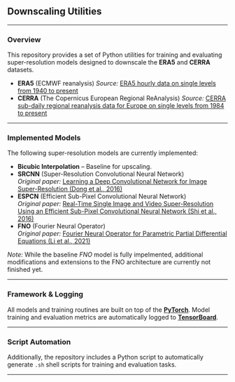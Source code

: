 ## Downscaling Utilities

---

### Overview

This repository provides a set of Python utilities for training and evaluating super-resolution models designed to downscale the **ERA5** and **CERRA** datasets.

- **ERA5** (ECMWF reanalysis)
  *Source:* [ERA5 hourly data on single levels from 1940 to present](https://cds.climate.copernicus.eu/datasets/reanalysis-era5-single-levels)
- **CERRA** (The Copernicus European Regional ReAnalysis)
  *Source:* [CERRA sub-daily regional reanalysis data for Europe on single levels from 1984 to present](https://cds.climate.copernicus.eu/datasets/reanalysis-cerra-single-levels)

---

### Implemented Models

The following super-resolution models are currently implemented:

- **Bicubic Interpolation** – Baseline for upscaling.
- **SRCNN** (Super-Resolution Convolutional Neural Network)  
  *Original paper:* [Learning a Deep Convolutional Network for Image Super-Resolution (Dong et al., 2016)](https://arxiv.org/abs/1501.00092)
- **ESPCN** (Efficient Sub-Pixel Convolutional Neural Network)  
  *Original paper:* [Real-Time Single Image and Video Super-Resolution Using an Efficient Sub-Pixel Convolutional Neural Network (Shi et al., 2016)](https://arxiv.org/abs/1609.05158)
- **FNO** (Fourier Neural Operator)  
  *Original paper:* [Fourier Neural Operator for Parametric Partial Differential Equations (Li et al., 2021)](https://arxiv.org/abs/2010.08895)

 *Note:* While the baseline *FNO* model is fully impelmented, additional modifications and extensions to the FNO architecture are currently not finished yet.

---

### Framework & Logging

All models and training routines are built on top of the **[PyTorch](https://pytorch.org/)**. Model training and evaluation metrics are automatically logged to **[TensorBoard](https://www.tensorflow.org/tensorboard)**.

---

### Script Automation

Additionally, the repository includes a Python script to automatically generate `.sh` shell scripts for training and evaluation tasks.

---
